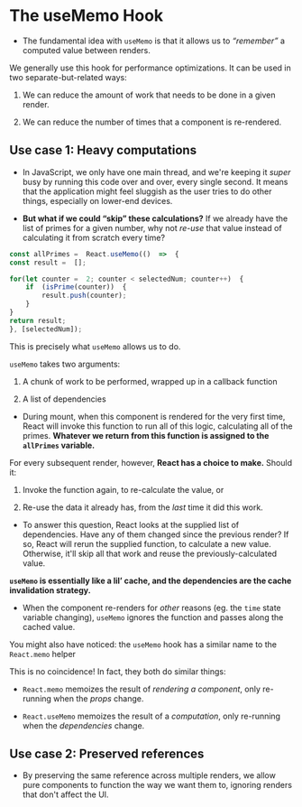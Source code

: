 # The useMemo Hook

- The fundamental idea with  `useMemo`  is that it allows us to  _“remember”_  a computed value between renders.

We generally use this hook for performance optimizations. It can be used in two separate-but-related ways:

1.  We can reduce the amount of work that needs to be done in a given render.
    
2.  We can reduce the number of times that a component is re-rendered.

## Use case 1: Heavy computations

- In JavaScript, we only have one main thread, and we're keeping it  _super_  busy by running this code over and over, every single second. It means that the application might feel sluggish as the user tries to do other things, especially on lower-end devices.

- **But what if we could “skip” these calculations?**  If we already have the list of primes for a given number, why not  _re-use_  that value instead of calculating it from scratch every time?
```js
const allPrimes =  React.useMemo(()  =>  {
const result =  [];

for(let counter =  2; counter < selectedNum; counter++)  {
	if  (isPrime(counter))  {
		result.push(counter);
	}
}
return result;
}, [selectedNum]);
```

This is precisely what  `useMemo`  allows us to do.

`useMemo`  takes two arguments:

1.  A chunk of work to be performed, wrapped up in a callback function
    
2.  A list of dependencies
    

- During mount, when this component is rendered for the very first time, React will invoke this function to run all of this logic, calculating all of the primes.  **Whatever we return from this function is assigned to the  `allPrimes`  variable.**

For every subsequent render, however,  **React has a choice to make.**  Should it:

1.  Invoke the function again, to re-calculate the value, or
   
3.  Re-use the data it already has, from the  _last_  time it did this work.
    
- To answer this question, React looks at the supplied list of dependencies. Have any of them changed since the previous render? If so, React will rerun the supplied function, to calculate a new value. Otherwise, it'll skip all that work and reuse the previously-calculated value.

**`useMemo`  is essentially like a lil’ cache, and the dependencies are the cache invalidation strategy.**

- When the component re-renders for _other_ reasons (eg. the `time` state variable changing), `useMemo` ignores the function and passes along the cached value.

You might also have noticed: the `useMemo` hook has a similar name to the `React.memo` helper

This is no coincidence! In fact, they both do similar things:

-   `React.memo`  memoizes the result of  _rendering a component_, only re-running when the  _props_  change.
    
-   `React.useMemo`  memoizes the result of a  _computation_, only re-running when the  _dependencies_  change.

## Use case 2: Preserved references

- By preserving the same reference across multiple renders, we allow pure components to function the way we want them to, ignoring renders that don't affect the UI.